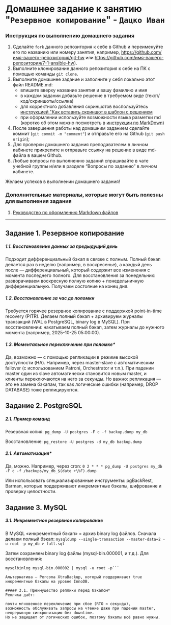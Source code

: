 # Домашнее задание к занятию "`Резервное копирование`" - `Дацко Иван`


### Инструкция по выполнению домашнего задания

   1. Сделайте `fork` данного репозитория к себе в Github и переименуйте его по названию или номеру занятия, например, https://github.com/имя-вашего-репозитория/git-hw или  https://github.com/имя-вашего-репозитория/7-1-ansible-hw).
   2. Выполните клонирование данного репозитория к себе на ПК с помощью команды `git clone`.
   3. Выполните домашнее задание и заполните у себя локально этот файл README.md:
      - впишите вверху название занятия и вашу фамилию и имя
      - в каждом задании добавьте решение в требуемом виде (текст/код/скриншоты/ссылка)
      - для корректного добавления скриншотов воспользуйтесь [инструкцией "Как вставить скриншот в шаблон с решением](https://github.com/netology-code/sys-pattern-homework/blob/main/screen-instruction.md)
      - при оформлении используйте возможности языка разметки md (коротко об этом можно посмотреть в [инструкции  по MarkDown](https://github.com/netology-code/sys-pattern-homework/blob/main/md-instruction.md))
   4. После завершения работы над домашним заданием сделайте коммит (`git commit -m "comment"`) и отправьте его на Github (`git push origin`);
   5. Для проверки домашнего задания преподавателем в личном кабинете прикрепите и отправьте ссылку на решение в виде md-файла в вашем Github.
   6. Любые вопросы по выполнению заданий спрашивайте в чате учебной группы и/или в разделе “Вопросы по заданию” в личном кабинете.
   
Желаем успехов в выполнении домашнего задания!
   
### Дополнительные материалы, которые могут быть полезны для выполнения задания

1. [Руководство по оформлению Markdown файлов](https://gist.github.com/Jekins/2bf2d0638163f1294637#Code)

---

## Задание 1. Резервное копирование

##### 1.1. Восстановление данных за предыдущий день
Подходит дифференциальный бэкап в связке с полным.
Полный бэкап делается раз в неделю (например, в воскресенье), а каждый день после — дифференциальный, который содержит все изменения с момента последнего полного.
Для восстановления за понедельник: разворачиваем воскресную полную копию + понедельничную дифференциальную. Получаем состояние на конец дня.

##### 1.2. Восстановление за час до поломки
Требуется горячее резервное копирование с поддержкой point-in-time recovery (PITR).
Делаем полный бэкап + архивируем журналы транзакций (WAL в PostgreSQL, binary log в MySQL).
При восстановлении: накатываем полный бэкап, затем журналы до нужного момента (например, 2025-10-25 05:00:00).

##### 1.3. Моментальное переключение при поломке*
Да, возможно — с помощью репликации в режиме высокой доступности (HA).
Например, через master-slave с автоматическим failover (с использованием Patroni, Orchestrator и т.п.).
При падении master один из slave автоматически становится новым master, и клиенты переключаются на него за секунды.
Но важно: репликация — это не замена бэкапам, так как логические ошибки (например, DROP DATABASE) тоже реплицируются.

## Задание 2. PostgreSQL

##### 2.1. Пример команд
Резервная копия:
```pg_dump -U postgres -F c -f backup.dump my_db```

Восстановление:
```pg_restore -U postgres -d my_db backup.dump```

##### 2.1. Автоматизация*
Да, можно. Например, через cron:
```0 2 * * * pg_dump -U postgres my_db -F c -f /backups/my_db_$(date +\%F).dump```

Или использовать специализированные инструменты: pgBackRest, Barman, которые поддерживают инкрементные бэкапы, шифрование и проверку целостности.

## Задание 3. MySQL

##### 3.1. Инкрементное резервное копирование
В MySQL «инкрементный бэкап» = архив binary log файлов.
Сначала делаем полный бэкап: 
```mysqldump --single-transaction --master-data=2 -u root -p my_db > full.sql```

Затем сохраняем binary log файлы (mysql-bin.000001, и т.д.).
Для восстановления:

```mysql -u root -p my_db < full.sql
mysqlbinlog mysql-bin.000002 | mysql -u root -p```

Альтернатива — Percona XtraBackup, который поддерживает true инкрементные бэкапы на уровне InnoDB.

##### 3.1. Преимущество реплики перед бэкапом*
Реплика даёт:

почти мгновенное переключение при сбое (RTO ≈ секунды),
возможность обслуживать запросы на чтение даже при падении master,
непрерывную синхронизацию без downtime.
Но не защищает от логических ошибок, поэтому бэкапы всё равно нужны.

